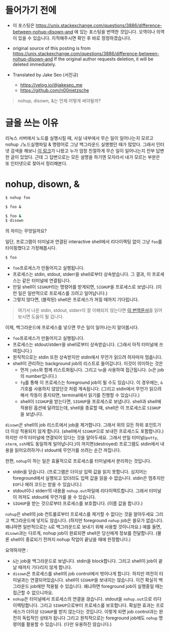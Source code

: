 
# 들어가기 전에

- 이 포스팅은 https://unix.stackexchange.com/questions/3886/difference-between-nohup-disown-and 에 있는 포스팅을 번역한 것입니다. 오역이나 의역이 있을 수 있습니다. 지적해주시면 확인 후 바로 정정하겠습니다.

- original source of this posting is from https://unix.stackexchange.com/questions/3886/difference-between-nohup-disown-and If the original author requests deletion, it will be deleted immediately.

- Translated by Jake Seo (서진규)

	- https://velog.io/@jakeseo_me
	- https://github.com/n00nietzsche
> nohup, disown, &는 언제 어떻게 써야될까?

# 글을 쓰는 이유

리눅스 서버에서 노드를 실행시킬 때, 사실 내부에서 무슨 일이 일어나는지 모르고 nohup ./노드실행파일 & 명령어로 그냥 백그라운드 실행했던 때가 많았다. 그래서 인터넷 검색을 해보니 [이 링크](https://unix.stackexchange.com/questions/3886/difference-between-nohup-disown-and)가 나왔고 누가 엄청 친절하게 무슨 일이 일어나는지 전부 답변한 글이 있었다. 근데 그 답변으로는 모든 설명을 하기엔 모자라서 내가 모르는 부분은 또 인터넷으로 찾아서 정리해본다.

# nohup, disown, &

```bash
$ nohup foo
```

```bash
$ foo &
```

```bash
$ foo &
$ disown
```

의 차이는 무엇일까요?

일단, 프로그램이 터미널과 연결된 interactive shell에서 리다이렉팅 없이 그냥 `foo`를 타이핑했다고 가정해봅시다.

```bash
$ foo
```

- `foo`프로세스가 만들어지고 실행됩니다. 
- 프로세스는 stdin, stdout, stderr을 shell로부터 상속받습니다. 그 결과, 이 프로세스는 같은 터미널에 연결됩니다.
- 만일 shell이 `SIGHUP`라는 명령어를 받게되면, `SIGHUP`을 프로세스로 보냅니다. (이런 일은 일반적으로 프로세스를 끄려고 일어납니다.)
- 그렇지 않다면, (블락된) shell은 프로세스가 꺼질 때까지 기다립니다.

> 여기서 나온 stdin, stdout, stderr이 잘 이해되지 않는다면 [이 번역문서](https://velog.io/@jakeseo_me/%EC%9C%A0%EB%8B%89%EC%8A%A4%EC%9D%98-stdin-stdout-stderr-%EA%B7%B8%EB%A6%AC%EA%B3%A0-pipes%EC%97%90-%EB%8C%80%ED%95%B4-%EC%95%8C%EC%95%84%EB%B3%B4%EC%9E%90)를 읽어보시면 도움이 될 겁니다.

이제, 백그라운드에 프로세스를 넣으면 무슨 일이 일어나는지 알아봅시다. 

- `foo`프로세스가 만들어지고 실행됩니다.
- 프로세스는 stdout/stderr을 shell로부터 상속받습니다. (그래서 아직 터미널에 쓰여집니다.)
- 원칙적으로는 stdin 또한 상속받지만 stdin에서 무언가 읽으려 하자마자 멈춥니다.
- shell이 관리하는 background job의 리스트로 들어갑니다. 이것이 의미하는 것은
	- 먼저 `jobs`와 함께 리스트화됩니다. 그리고 `%n`을 사용하여 접근됩니다. (`n`은 job의 number입니다.)
    - `fg`를 통해 이 프로세스는 foreground job이 될 수도 있습니다. 이 경우에는, `&` 기호를 사용하지 않았던것 처럼 계속됩니다. (그리고 stdin에서 무언가 읽으려해서 작동이 중지되면, terminal에서 읽기를 진행할 수 있습니다.)
    - shell이 `SIGHUP`을 받는다면, `SIGHUP`을 프로세스로 보냅니다. shell과 shell에 적용된 옵션에 달려있는데, shell을 종료할 때, shell은 이 프로세스로 `SIGHUP`을 보냅니다.
    
`disown`은 shell의 job 리스트에서 job을 제거합니다. 그래서 위의 모든 하위 포인트가 더 이상 적용되지 않게 합니다. (shell에서 `SIGHUP`으로 보내진 프로세스도 포함합니다.) 하지만 *아직* 터미널에 연결되어 있다는 것을 알아두세요. 그래서 만일 터미널(`putty`, `xterm`, `ssh`에도 동일하게 일어납니다.)이 꺼지면(destroyed) 프로그램도 stdin에서 내용을 읽어오려하거나 stdout에 무언가를 쓰려는 순간 꺼집니다.

한편, `nohup`이 하는 일은 효율적으로 프로세스를 터미널에서 분리하는 것입니다.

- stdin을 닫습니다. (프로그램은 더이상 입력 값을 읽지 못합니다. 심지어는 foreground에서 실행되고 있더라도 입력 값을 읽을 수 없습니다. stdin은 멈추지만 `EOF`나 에러 코드는 받을 수 있습니다.) 
- stdout이나 stderr의 내용을 `nohup.out`파일에 리다이렉트합니다. 그래서 터미널이 꺼져도 stdout에 무언가를 쓸 수 있습니다.
- `SIGHUP`을 받는 것으로부터 프로세스를 보호합니다. (이름 값을 합니다.)

`nohup`은 shell의 job 컨트롤로부터 프로세스를 제거할 수 없다는 것을 알아두세요 그리고 백그라운드에 넣지도 않습니다. (하지만 foreground `nohup` job은 쓸모가 없습니다. 왜냐하면 일반적으로는 `&`로 백그라운드로 보내기 위해 사용할 것이니까요.) 예를 들면, `disown`과는 다르게, nohup job이 완료되면 shell은 당신에게 정보를 전달합니다. (물론 shell이 종료되기 전까지 nohup 작업이 끝났을 때에 한정합니다.)

요약하자면 :

- `&`는 job을 백그라운드로 보냅니다. stdin을 block합니다. 그리고 shell이 job이 끝날 때까지 기다리지 않게 합니다.
- `disown`은 프로세스를 shell의 job control에서 벗어나게 합니다. 하지만 여전히 터미널과는 연결되어있습니다. shell이 `SIGHUP`을 보내지는 않습니다. 이건 확실히 백그라운드 job에만 적용될 수 있습니다. 왜냐하면 foreground job이 실행중일 때는 접근할 수 없으니까요.
- `nohup`은 터미널에서 프로세스의 연결을 끊습니다. stdout을 `nohup.out`으로 리다이렉팅합니다. 그리고 `SIGHUP`으로부터 프로세스를 보호합니다. 확실한 효과는 프로세스가 더이상 `SIGHUP`를 받지 않는다는 것입니다. 이렇게 되면 job control과는 완전히 독립적인 상태가 됩니다 그리고 원칙적으로는 foreground job에도 `nohup` 명령어를 활용할 수 있습니다. (다만 유용하진 않습니다.)
